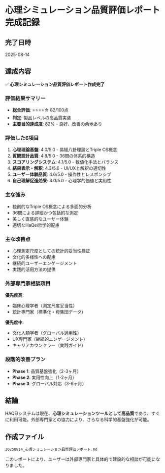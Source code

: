 # 心理シミュレーション品質評価レポート完成記録

## 完了日時
2025-08-14

## 達成内容
✅ **心理シミュレーション品質評価レポート作成完了**

### 評価結果サマリー
- **総合評価**: ⭐⭐⭐⭐☆ 82/100点
- **判定**: 製品レベルの高品質実装
- **主要目的達成度**: 82% - 良好、改善の余地あり

### 評価した6項目
1. **心理理論基盤**: 4.0/5.0 - 易経八卦理論とTriple OS概念
2. **質問設計品質**: 4.8/5.0 - 36問の体系的構造
3. **スコアリングシステム**: 4.1/5.0 - 数値化手法とバランス
4. **結果表示・解釈**: 4.3/5.0 - UI/UXと解釈の適切性
5. **ユーザー体験品質**: 4.6/5.0 - 操作性とレスポンシブ
6. **自己理解促進効果**: 4.0/5.0 - 心理学的価値と実用性

### 主な強み
- 独創的なTriple OS概念による多面的分析
- 36問による詳細かつ包括的な測定
- 美しく直感的なユーザー体験
- 適切なHaQei哲学的配慮

### 主な改善点
- 心理測定尺度としての統計的妥当性検証
- 文化的多様性への配慮
- 継続的ユーザーエンゲージメント
- 実践的活用方法の提供

### 外部専門家相談項目
**優先度高**:
- 臨床心理学者（測定尺度妥当性）
- 統計専門家（標準化・母集団データ）

**優先度中**:
- 文化人類学者（グローバル適用性）
- UX専門家（継続的エンゲージメント）
- キャリアカウンセラー（実践ガイド）

### 段階的改善プラン
- **Phase 1**: 品質基盤強化（2-3ヶ月）
- **Phase 2**: 実用性向上（1-2ヶ月）
- **Phase 3**: グローバル対応（3-6ヶ月）

## 結論
HAQEIシステムは現在、**心理シミュレーションツールとして高品質**であり、すぐに利用可能。外部専門家との協力により、さらなる科学的基盤強化が可能。

## 作成ファイル
`20250814_心理シミュレーション品質評価レポート.md`

このレポートにより、ユーザーは外部専門家と具体的で建設的な相談が可能になりました。